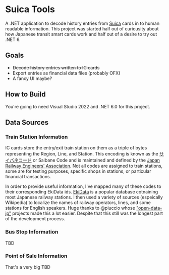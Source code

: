 ﻿# Suica Tools
A .NET application to decode history entries from [Suica](https://en.wikipedia.org/wiki/Suica) cards in to human readable information. This project was started half out of curiousity about how Japanese transit smart cards work and half out of a desire to try out .NET 6.

## Goals
- ~~Decode history entries written to IC cards~~
- Export entries as financial data files (probably OFX)
- A fancy UI maybe?

## How to Build
You're going to need Visual Studio 2022 and .NET 6.0 for this project.

## Data Sources
### Train Station Information
IC cards store the entry/exit train station on them as a triple of bytes representing the Region, Line, and Station. This encoding is known as the [サイバネコード](https://ja.wikipedia.org/wiki/%E9%A7%85%E3%82%B3%E3%83%BC%E3%83%89#%E3%82%B5%E3%82%A4%E3%83%90%E3%83%8D%E3%82%B3%E3%83%BC%E3%83%89) or Saibane Code and is maintained and defined by the [Japan Railway Engineers' Association](https://www.jrea.or.jp/). Not all codes are assigned to train stations, some are for testing purposes, specific shops in stations, or particular financial transactions.

In order to provide useful information, I've mapped many of these codes to their corresponding EkiData ids. [EkiData](https://ekidata.jp/) is a popular database cotnaining most Japanese railway stations. I then used a variety of sources (espeically Wikipedia) to localize the names of railway operators, lines, and some stations for English speakers. Huge thanks to @piuccio whose ["open-data-jp"](https://github.com/piuccio?utf8=%E2%9C%93&tab=repositories&q=open-data-jp-rail&type=&language=) projects made this a lot easier. Despite that this still was the longest part of the development process.

### Bus Stop Information
TBD

### Point of Sale Information
That's a very big  TBD